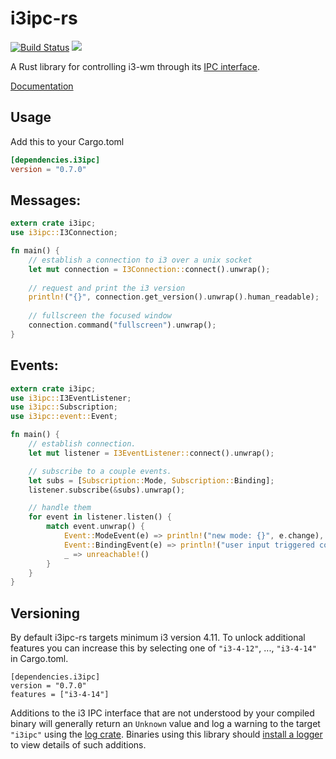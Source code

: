 # i3ipc-rs

[![Build Status](https://travis-ci.org/tmerr/i3ipc-rs.svg?branch=master)](https://travis-ci.org/tmerr/i3ipc-rs)
[![](http://meritbadge.herokuapp.com/i3ipc)](https://crates.io/crates/i3ipc)

A Rust library for controlling i3-wm through its [IPC interface](https://i3wm.org/docs/ipc.html).

[Documentation](http://tmerr.github.io/i3ipc-rs/i3ipc/index.html)

## Usage
Add this to your Cargo.toml
```toml
[dependencies.i3ipc]
version = "0.7.0"
```

## Messages:

```rust
extern crate i3ipc;
use i3ipc::I3Connection;

fn main() {
    // establish a connection to i3 over a unix socket
    let mut connection = I3Connection::connect().unwrap();
    
    // request and print the i3 version
    println!("{}", connection.get_version().unwrap().human_readable);
    
    // fullscreen the focused window
    connection.command("fullscreen").unwrap();
}
```

## Events:

```rust
extern crate i3ipc;
use i3ipc::I3EventListener;
use i3ipc::Subscription;
use i3ipc::event::Event;

fn main() {
    // establish connection.
    let mut listener = I3EventListener::connect().unwrap();

    // subscribe to a couple events.
    let subs = [Subscription::Mode, Subscription::Binding];
    listener.subscribe(&subs).unwrap();

    // handle them
    for event in listener.listen() {
        match event.unwrap() {
            Event::ModeEvent(e) => println!("new mode: {}", e.change),
            Event::BindingEvent(e) => println!("user input triggered command: {}", e.binding.command),
            _ => unreachable!()
        }
    }
}
```

## Versioning

By default i3ipc-rs targets minimum i3 version 4.11. To unlock additional features you can increase this by selecting one of `"i3-4-12"`, ..., `"i3-4-14"` in Cargo.toml.

```
[dependencies.i3ipc]
version = "0.7.0"
features = ["i3-4-14"]
```

Additions to the i3 IPC interface that are not understood by your compiled binary will generally return an `Unknown` value and log a warning to the target `"i3ipc"` using the [log crate](http://doc.rust-lang.org/log). Binaries using this library should [install a logger](https://doc.rust-lang.org/log/log/index.html#in-executables) to view details of such additions.
